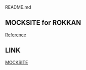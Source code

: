 README.md
## MOCKSITE for ROKKAN
[Reference](http://www.rokkan.com/work/rethink-whisky/)

## LINK
[MOCKSITE](http://ambitious-tent-test.surge.sh/)
